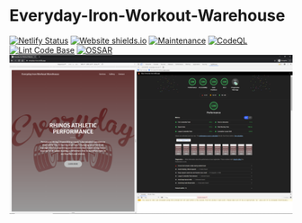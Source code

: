 # Everyday-Iron-Workout-Warehouse

[![Netlify Status](https://api.netlify.com/api/v1/badges/cbc540a4-6a4a-4e46-a8e1-89f6f8e27c17/deploy-status)](https://app.netlify.com/sites/hungry-shannon-6357a0/deploys)
[![Website shields.io](https://img.shields.io/website-up-down-green-red/http/shields.io.svg)](https://everyday-iron.netlify.app/)
[![Maintenance](https://img.shields.io/badge/Maintained%3F-yes-green.svg)](https://github.com/milliorn/Everyday-Iron/graphs/commit-activity)
[![CodeQL](https://github.com/milliorn/Everyday-Iron/actions/workflows/codeql-analysis.yml/badge.svg)](https://github.com/milliorn/Everyday-Iron/actions/workflows/codeql-analysis.yml)
[![Lint Code Base](https://github.com/milliorn/Everyday-Iron/actions/workflows/super-linter.yml/badge.svg)](https://github.com/milliorn/Everyday-Iron/actions/workflows/super-linter.yml)
[![OSSAR](https://github.com/milliorn/Everyday-Iron/actions/workflows/ossar-analysis.yml/badge.svg)](https://github.com/milliorn/Everyday-Iron/actions/workflows/ossar-analysis.yml)
![Lighthouse 100 Score](https://github.com/milliorn/Everyday-Iron/blob/master/src/images/lighthouse.png)
